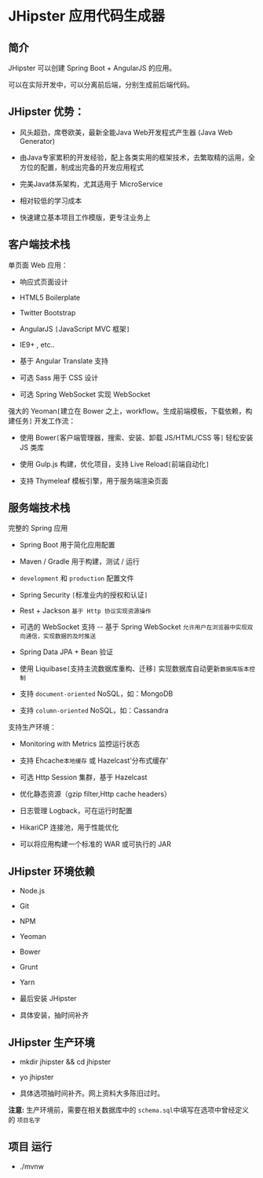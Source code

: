 # JHipster 应用代码生成器

## 简介

JHipster 可以创建 Spring Boot + AngularJS 的应用。

可以在实际开发中，可以分离前后端，分别生成前后端代码。

## JHipster 优势：

- 风头超劲，席卷欧美，最新全能Java Web开发程式产生器 (Java Web Generator)

- 由Java专家累积的开发经验，配上各类实用的框架技术，去繁取精的运用，全方位的配置，制成出完备的开发应用程式

- 完美Java体系架构，尤其适用于 MicroService

- 相对较低的学习成本

- 快速建立基本项目工作模版，更专注业务上

## 客户端技术栈

单页面 Web 应用：

- 响应式页面设计

- HTML5 Boilerplate

- Twitter Bootstrap

- AngularJS `[`JavaScript MVC 框架`]`

- IE9+ , etc..

- 基于 Angular Translate 支持

- 可选 Sass 用于 CSS 设计

- 可选 Spring WebSocket 实现 WebSocket

强大的 Yeoman`[`建立在 Bower 之上，workflow。生成前端模板，下载依赖，构建任务`]` 开发工作流：

- 使用 Bower`[`客户端管理器，搜索、安装、卸载 JS/HTML/CSS 等`]` 轻松安装 JS 类库

- 使用 Gulp.js 构建，优化项目，支持 Live Reload`[`前端自动化`]`

- 支持 Thymeleaf 模板引擎，用于服务端渲染页面

## 服务端技术栈

完整的 Spring 应用

- Spring Boot 用于简化应用配置

- Maven / Gradle 用于构建，测试 / 运行

- `development` 和 `production` 配置文件

- Spring Security `[`标准业内的授权和认证`]`

- Rest + Jackson `基于 Http 协议实现资源操作`

- 可选的 WebSocket 支持 -- 基于 Spring WebSocket `允许用户在浏览器中实现双向通信，实现数据的及时推送`

- Spring Data JPA + Bean 验证

- 使用 Liquibase`[`支持主流数据库重构、迁移`]` 实现数据库自动更新`数据库版本控制`

- 支持 `document-oriented` NoSQL，如：MongoDB

- 支持 `column-oriented` NoSQL，如：Cassandra

支持生产环境：

- Monitoring with Metrics 监控运行状态

- 支持 Ehcache`本地缓存` 或 Hazelcast'分布式缓存'

- 可选 Http Session 集群，基于 Hazelcast

- 优化静态资源（gzip filter,Http cache headers）

- 日志管理 Logback，可在运行时配置

- HikariCP 连接池，用于性能优化

- 可以将应用构建一个标准的 WAR 或可执行的 JAR


## JHipster 环境依赖

- Node.js

- Git

- NPM

- Yeoman

- Bower

- Grunt

- Yarn

- 最后安装 JHipster

- 具体安装，抽时间补齐

## JHipster 生产环境

- mkdir jhipster && cd jhipster

- yo jhipster

- 具体选项抽时间补齐。网上资料大多陈旧过时。

**注意:** 生产环境前，需要在相关数据库中的 `schema.sql`中填写在选项中曾经定义的 `项目名字` 

## 项目 运行

- ./mvnw
